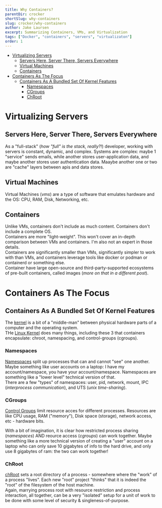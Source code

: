 ```yaml
---
title: Why Containers?
parentDir: crocker
shortSlug: why-containers
slug: crocker/why-containers
author: Jake Laursen
excerpt: Summarizing Containers, VMs, and Virtualization
tags: ["Docker", "containers", "servers", "virtualizaton"]
order: 1
---
```


- [Virtualizing Servers](#virtualizing-servers)
  - [Servers Here, Server There, Servers Everywhere](#servers-here-server-there-servers-everywhere)
  - [Virtual Machines](#virtual-machines)
  - [Containers](#containers)
- [Containers As The Focus](#containers-as-the-focus)
  - [Containers As A Bundled Set Of Kernel Features](#containers-as-a-bundled-set-of-kernel-features)
    - [Namespaces](#namespaces)
    - [CGroups](#cgroups)
    - [ChRoot](#chroot)

# Virtualizing Servers
## Servers Here, Server There, Servers Everywhere
As a "full-stack" (_how "full" is the stack, really?!_) developer, working with servers is constant, dynamic, and complex. Systems are complex: maybe 1 "service" sends emails, while another stores user-application data, and maybe another stores user authentication data. Maaybe another one or two are "cache" layers between apis and data stores.  

## Virtual Machines
Virtual Machines (_vms_) are a type of software that emulates hardware and the OS: CPU, RAM, Disk, Networking, etc.  

## Containers
Unlike VMs, containers don't include as much content. Containers don't include a complete OS.  
Containers are more "light-weight". This won't cover an in-depth comparison between VMs and containers. I'm also not an expert in those details.  
Containers are significantly smaller than VMs, significantly simpler to work with than VMs, and containers leverage tools like docker or podman or containerd or something else.  
Container have large open-source and third-party-supported ecosystems of pre-built containers, called images (_more on that in a different post_).  

# Containers As The Focus
## Containers As A Bundled Set Of Kernel Features
The [kernel](https://en.wikipedia.org/wiki/Kernel_(operating_system)) is a bit of a "middle-man" between physical hardware parts of a computer and the operating system.  
THe [Linux Kernel](https://en.wikipedia.org/wiki/Linux_kernel#/media/File:Linux_kernel_map.png) does many things, including these 3 that containers encapsulate: chroot, namespacing, and control-groups (cgroups).
### Namespaces
[Namespaces](https://www.nginx.com/blog/what-are-namespaces-cgroups-how-do-they-work/) split up processes that can and cannot "see" one another.  
Maybe something like user accounts on a laptop: I have my account/namespace, you have your account/namespace. Namespaces are something like a "lower level" technical version of that.  
There are a few "types" of namespaces: user, pid, network, mount, IPC (_interprocess communication_), and UTS (_unix time-sharing_).  

### CGroups
[Control Groups](https://www.nginx.com/blog/what-are-namespaces-cgroups-how-do-they-work/#What-Are-cgroups) limit resource acces for different processes. Resources are like CPU usage, RAM ("memory"), Disk space (storage), network access, etc - hardware bits.  

With a bit of imagination, it is clear how restricted process sharing (_namespaces_) AND reource access (_cgroups_) can work together. Maybe something like a more technical version of creating a "user" account on a laptop who can only save 10 gigabytes of info to the hard drive, and only use 8 gigabytes of ram: the two can work together!

### ChRoot  
[chRoot](https://www.howtogeek.com/devops/what-is-chroot-on-linux-and-how-do-you-use-it/) sets a root directory of a process - somewhere where the "work" of a process "lives". Each new "root" project "thinks" that it is indeed the "root" of the filesystem of the host machine.  
Again, marrying process root with resource restriction and process interaction, all together, can be a very "isolated" setup for a unit of work to be done with some level of security & singleness-of-purpose.  
